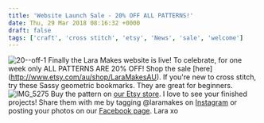 ```yaml
---
title: 'Website Launch Sale - 20% OFF ALL PATTERNS!'
date: Thu, 29 Mar 2018 08:16:32 +0000
draft: false
tags: ['craft', 'cross stitch', 'etsy', 'News', 'sale', 'welcome']
---
```


![20--off-1](https://laramakes.files.wordpress.com/2018/10/20-off-1.png) Finally the Lara Makes website is live! To celebrate, for one week only ALL PATTERNS ARE 20% OFF! Shop the sale \[here\](http://www.etsy.com/au/shop/LaraMakesAU). If you're new to cross stitch, try these Sassy geometric bookmarks. They are great for beginners. ![IMG_5275](https://laramakes.files.wordpress.com/2018/10/img_5275.jpg) Buy the pattern on [our Etsy store](https://www.etsy.com/au/listing/574140730/sassy-bookmarks-instant-download-pdf?ref=shop_home_active_1). I love to see your finished projects! Share them with me by tagging @laramakes on [Instagram](https://www.instagram.com/laramakes/) or posting your photos on our [Facebook page](https://www.facebook.com/laramakesAU/). Lara xo
